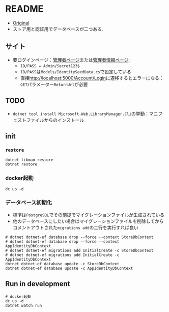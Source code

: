 # README

- [Original](https://github.com/Apress/pro-asp.net-core-6/tree/main/11%20-%20SportsStore%20-%205/End%20of%20Chapter/SportsSln)
- ストア用と認証用でデータベースが二つある.

## サイト

- 要ログインページ：[管理者ページ](http://localhost:5000/admin)または[管理者情報ページ](http://localhost:5000/admin/identityusers): 
    - `ID/PASS = Admin/Secret123$`
    - `ID/PASS`は`Models/IdentitySeedData.cs`で設定している
    - 直接<http://localhost:5000/Account/Login>に遷移するとエラーになる：`GET`パラメーター`ReturnUrl`が必要

## TODO
- `dotnet tool install Microsoft.Web.LibraryManager.Cli`の挙動：マニフェストファイルからのインストール

## init
### `restore`
```shell
dotnet libman restore
dotnet restore
```
### docker起動
```shell
dc up -d
```

### データベース初期化
- 標準は`PostgreSQL`でその前提でマイグレーションファイルが生成されている
- 他のデータベースにしたい場合はマイグレーションファイルを削除してからコメントアウトされた`migrations add`の二行を実行すれば良い

```shell
# dotnet dotnet-ef database drop --force --context StoreDbContext
# dotnet dotnet-ef database drop --force --context AppIdentityDbContext
# dotnet dotnet-ef migrations add InitialCreate -c StoreDbContext
# dotnet dotnet-ef migrations add InitialCreate -c AppIdentityDbContext
dotnet dotnet-ef database update -c StoreDbContext
dotnet dotnet-ef database update -c AppIdentityDbContext
```

## Run in development

```shell
# docker起動
dc up -d
dotnet watch run
```

